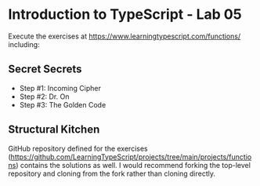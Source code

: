 # Introduction to TypeScript - Lab 05

Execute the exercises at https://www.learningtypescript.com/functions/ including:

## Secret Secrets

* Step #1: Incoming Cipher
* Step #2: Dr. On
* Step #3: The Golden Code

## Structural Kitchen

GitHub repository defined for the exercises (https://github.com/LearningTypeScript/projects/tree/main/projects/functions) contains the solutions as well. I would recommend forking the top-level repository and cloning from the fork rather than cloning directly.